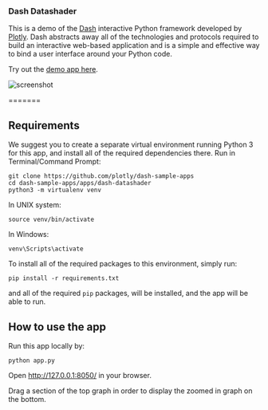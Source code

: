### Dash Datashader

This is a demo of the [Dash](https://plot.ly/products/dash/) interactive Python framework developed by [Plotly](https://plot.ly/).
Dash abstracts away all of the technologies and protocols required to build an interactive web-based application and is a simple and effective way to bind a user interface around your Python code.

Try out the [demo app here](https://dash-gallery.plotly.host/dash-datashader/).

![screenshot](assets/datashader.png "Screenshot")

=======

## Requirements
We suggest you to create a separate virtual environment running Python 3 for this app, and install all of the required dependencies there. Run in Terminal/Command Prompt:

```
git clone https://github.com/plotly/dash-sample-apps
cd dash-sample-apps/apps/dash-datashader
python3 -m virtualenv venv
```
In UNIX system: 

```
source venv/bin/activate
```
In Windows: 

```
venv\Scripts\activate
```

To install all of the required packages to this environment, simply run:

```
pip install -r requirements.txt
```

and all of the required `pip` packages, will be installed, and the app will be able to run.

## How to use the app
Run this app locally by:
```
python app.py
```
Open http://127.0.0.1:8050/ in your browser.

Drag a section of the top graph in order to display the zoomed in graph on the bottom.

